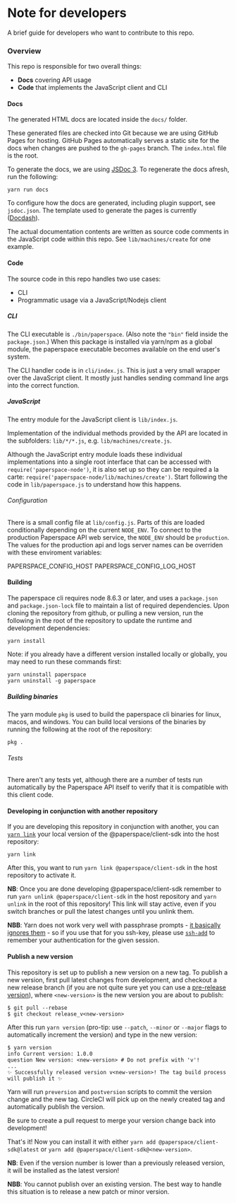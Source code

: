 # Note for developers

A brief guide for developers who want to contribute to this repo.

### Overview

This repo is responsible for two overall things:

* **Docs** covering API usage
* **Code** that implements the JavaScript client and CLI

#### Docs

The generated HTML docs are located inside the `docs/` folder.

These generated files are checked into Git because we are using GitHub Pages for hosting. GitHub Pages automatically serves a static site for the docs when changes are pushed to the `gh-pages` branch. The `index.html` file is the root.

To generate the docs, we are using [JSDoc 3](http://usejsdoc.org/). To regenerate the docs afresh, run the following:

    yarn run docs

To configure how the docs are generated, including plugin support, see `jsdoc.json`. The template used to generate the pages is currently ([Docdash](https://github.com/clenemt/docdash)).

The actual documentation contents are written as source code comments in the JavaScript code within this repo. See `lib/machines/create` for one example.

#### Code

The source code in this repo handles two use cases:

* CLI
* Programmatic usage via a JavaScript/Nodejs client

##### CLI

The CLI executable is `./bin/paperspace`. (Also note the `"bin"` field inside the `package.json`.) When this package is installed via yarn/npm as a global module, the paperspace executable becomes available on the end user's system.

The CLI handler code is in `cli/index.js`. This is just a very small wrapper over the JavaScript client. It mostly just handles sending command line args into the correct function.

##### JavaScript

The entry module for the JavaScript client is `lib/index.js`.

Implementation of the individual methods provided by the API are located in the subfolders: `lib/*/*.js`, e.g. `lib/machines/create.js`.

Although the JavaScript entry module loads these individual implementations into a single root interface that can be accessed with `require('paperspace-node')`, it is also set up so they can be required a la carte: `require('paperspace-node/lib/machines/create')`. Start following the code in `lib/paperspace.js` to understand how this happens.

###### Configuration

There is a small config file at `lib/config.js`. Parts of this are loaded conditionally depending on the current `NODE_ENV`. To connect to the production Paperspace API web service, the `NODE_ENV` should be `production`.  The values for the production api and logs server names can be overriden with these enviroment variables:

PAPERSPACE_CONFIG_HOST
PAPERSPACE_CONFIG_LOG_HOST

#### Building

The paperspace cli requires node 8.6.3 or later, and uses a `package.json` and `package.json-lock` file to maintain a list of required dependencies.
Upon cloning the repository from github, or pulling a new version, run the following in the root of the repository to update the runtime and development dependencies:

    yarn install

Note: if you already have a different version installed locally or globally, you may need to run these commands first:

    yarn uninstall paperspace
    yarn uninstall -g paperspace

##### Building binaries

The yarn module `pkg` is used to build the paperspace cli binaries for linux, macos, and windows.
You can build local versions of the binaries by running the following at the root of the repository:

    pkg .

###### Tests

There aren't any tests yet, although there are a number of tests run automatically by the Paperspace API itself to verify that it is compatible with this client code.

#### Developing in conjunction with another repository

If you are developing this repository in conjunction with another, you can [`yarn link`](https://yarnpkg.com/lang/en/docs/cli/link/) your local version of the @paperspace/client-sdk into the host repository:

```
yarn link
```

After this, you want to run `yarn link @paperspace/client-sdk` in the host repository to activate it.

**NB**: Once you are done developing @paperspace/client-sdk remember to run `yarn unlink @paperspace/client-sdk` in the host repository and `yarn unlink` in the root of this repository! This link will stay active, even if you switch branches or pull the latest changes until you unlink them.

**NBB**: Yarn does not work very well with passphrase prompts - [it basically ignores them](https://github.com/yarnpkg/yarn/issues/3699) - so if you use that for you ssh-key, please use [`ssh-add`](https://www.ssh.com/ssh/add) to remember your authentication for the given session.

#### Publish a new version

This repository is set up to publish a new version on a new tag. To publish a new version, first pull latest changes from development, and checkout a new release branch (if you are not quite sure yet you can use a [pre-release version](https://semver.org/#spec-item-9)), where `<new-version>` is the new version you are about to publish:
```
$ git pull --rebase
$ git checkout release_v<new-version>
```

After this run `yarn version` (pro-tip: use `--patch`, `--minor` or `--major` flags to automatically increment the version) and type in the new version:
```
$ yarn version
info Current version: 1.0.0
question New version: <new-version> # Do not prefix with 'v'!
...
✨ Successfully released version v<new-version>! The tag build process will publish it ✨
```
Yarn will run `preversion` and `postversion` scripts to commit the version change and the new tag. CircleCI will pick up on the newly created tag and automatically publish the version.

Be sure to create a pull request to merge your version change back into development!

That's it! Now you can install it with either `yarn add @paperspace/client-sdk@latest` or `yarn add @paperspace/client-sdk@<new-version>`.

**NB**: Even if the version number is lower than a previously released version, it will be installed as the latest version!

**NBB**: You cannot publish over an existing version. The best way to handle this situation is to release a new patch or minor version.
